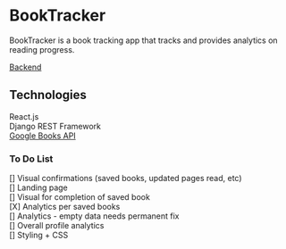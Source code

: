 # BookTracker

BookTracker is a book tracking app that tracks and provides analytics on reading progress.

[Backend](https://github.com/zhaoj1/book_tracker_backend)

## Technologies

React.js    
Django REST Framework    
[Google Books API](https://developers.google.com/books)    

### To Do List

[] Visual confirmations (saved books, updated pages read, etc)     
[] Landing page     
[] Visual for completion of saved book    
[X] Analytics per saved books   
[] Analytics - empty data needs permanent fix    
[] Overall profile analytics     
[] Styling + CSS    